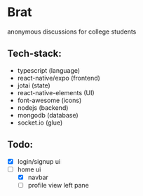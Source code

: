 # Brat
anonymous discussions for college students

## Tech-stack:
 - typescript (language)
 - react-native/expo (frontend)
 - jotai (state)
 - react-native-elements (UI)
 - font-awesome (icons)
 - nodejs (backend)
 - mongodb (database)
 - socket.io (glue)

## Todo:
 - [x] login/signup ui
 - [ ] home ui
    - [x] navbar
    - [ ] profile view left pane 